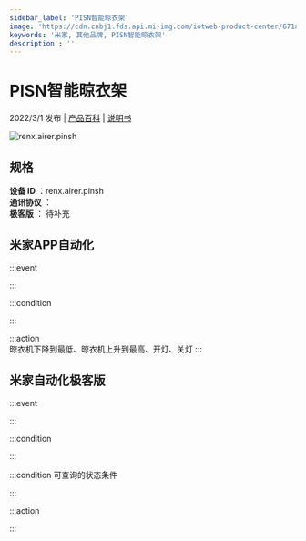 ```yaml
---
sidebar_label: 'PISN智能晾衣架'
image: 'https://cdn.cnbj1.fds.api.mi-img.com/iotweb-product-center/671afea920c8b0f5c03e7f8960682d77_1641633037374.png?GalaxyAccessKeyId=AKVGLQWBOVIRQ3XLEW&Expires=9223372036854775807&Signature=jT2lDD/av/VmsmnINW6GN1zPKSk='
keywords: '米家, 其他品牌, PISN智能晾衣架'
description : ''
---
```

# PISN智能晾衣架

2022/3/1 发布 | [产品百科](https://home.mi.com/webapp/content/baike/product/index.html?model=renx.airer.pinsh/) | [说明书](https://home.mi.com/views/introduction.html?model=renx.airer.pinsh&region=cn)

![renx.airer.pinsh](https://cdn.cnbj1.fds.api.mi-img.com/iotweb-product-center/671afea920c8b0f5c03e7f8960682d77_1641633037374.png?GalaxyAccessKeyId=AKVGLQWBOVIRQ3XLEW&Expires=9223372036854775807&Signature=jT2lDD/av/VmsmnINW6GN1zPKSk=)

## 规格  
> 
**设备 ID** ：renx.airer.pinsh  
**通讯协议** ：  
**极客版**  ： 待补充 


## 米家APP自动化  

:::event  

:::

:::condition  

:::

:::action   
晾衣机下降到最低、晾衣机上升到最高、开灯、关灯
:::

## 米家自动化极客版  

:::event  

:::

:::condition  

:::

:::condition 可查询的状态条件  

:::

:::action  

:::

        
